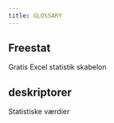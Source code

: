 ```yaml
---
title: GLOSSARY
---
```

## Freestat
Gratis Excel statistik skabelon

## deskriptorer
Statistiske værdier
